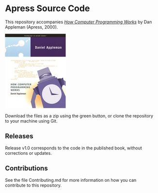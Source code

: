 # Apress Source Code

This repository accompanies [*How Computer Programming Works*](http://www.apress.com/9781893115231) by Dan Appleman (Apress, 2000).

![Cover image](9781893115231.jpg)

Download the files as a zip using the green button, or clone the repository to your machine using Git.

## Releases

Release v1.0 corresponds to the code in the published book, without corrections or updates.

## Contributions

See the file Contributing.md for more information on how you can contribute to this repository.
